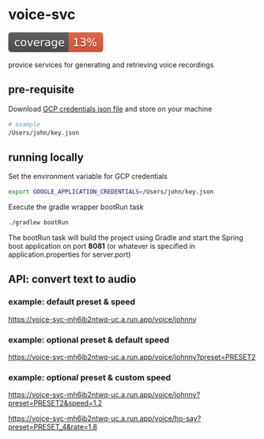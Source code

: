 # voice-svc

![Coverage](.github/badges/jacoco.svg)

provice services for generating and retrieving voice recordings

## pre-requisite

Download [GCP credentials json file](https://github.com/team-IPG/foundation/blob/main/key.json) and store on your machine

```bash
# example
/Users/john/key.json
```

## running locally

Set the environment variable for GCP credentials
```bash
export GOOGLE_APPLICATION_CREDENTIALS=/Users/john/key.json
```

Execute the gradle wrapper bootRun task
```bash
./gradlew bootRun
```

The bootRun task will build the project using Gradle and start the Spring boot application on port **8081** (or whatever is specified in application.properties for server.port)


## API: convert text to audio

### example: default preset & speed
https://voice-svc-mh6ib2ntwq-uc.a.run.app/voice/johnny

### example: optional preset & default speed
https://voice-svc-mh6ib2ntwq-uc.a.run.app/voice/johnny?preset=PRESET2

### example: optional preset & custom speed
https://voice-svc-mh6ib2ntwq-uc.a.run.app/voice/johnny?preset=PRESET2&speed=1.2

https://voice-svc-mh6ib2ntwq-uc.a.run.app/voice/ho-say?preset=PRESET_4&rate=1.8
